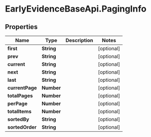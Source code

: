 # EarlyEvidenceBaseApi.PagingInfo

## Properties
Name | Type | Description | Notes
------------ | ------------- | ------------- | -------------
**first** | **String** |  | [optional] 
**prev** | **String** |  | [optional] 
**current** | **String** |  | [optional] 
**next** | **String** |  | [optional] 
**last** | **String** |  | [optional] 
**currentPage** | **Number** |  | [optional] 
**totalPages** | **Number** |  | [optional] 
**perPage** | **Number** |  | [optional] 
**totalItems** | **Number** |  | [optional] 
**sortedBy** | **String** |  | [optional] 
**sortedOrder** | **String** |  | [optional] 
